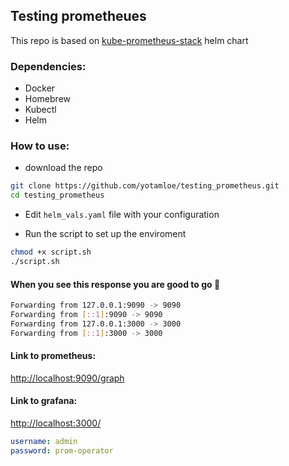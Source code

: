 ## Testing prometheues

This repo is based on [kube-prometheus-stack](https://github.com/prometheus-community/helm-charts/tree/main/charts/kube-prometheus-stack) helm chart

### Dependencies:

- Docker
- Homebrew
- Kubectl
- Helm

### How to use:
* download the repo
```bash
git clone https://github.com/yotamloe/testing_prometheus.git
cd testing_prometheus
```
* Edit `helm_vals.yaml` file with your configuration

* Run the script to set up the enviroment
```bash
chmod +x script.sh
./script.sh
```

#### When you see this response you are good to go 🚀

```bash
Forwarding from 127.0.0.1:9090 -> 9090
Forwarding from [::1]:9090 -> 9090
Forwarding from 127.0.0.1:3000 -> 3000
Forwarding from [::1]:3000 -> 3000
```

#### Link to prometheus:

[http://localhost:9090/graph](http://localhost:9090/graph)

#### Link to grafana:

[http://localhost:3000/](http://localhost:3000/)

```yaml
username: admin
password: prom-operator
```